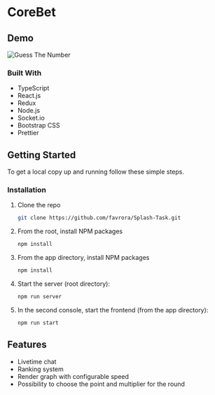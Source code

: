 # CoreBet



<!-- ABOUT THE PROJECT -->

## Demo

![Guess The Number](https://github.com/favrora/Splash-Task/blob/master/demo.jpg?raw=true)

### Built With

- TypeScript
- React.js
- Redux
- Node.js
- Socket.io
- Bootstrap CSS
- Prettier

<!-- GETTING STARTED -->

## Getting Started

To get a local copy up and running follow these simple steps.

### Installation

1. Clone the repo
   ```sh
   git clone https://github.com/favrora/Splash-Task.git
   ```
2. From the root, install NPM packages
   ```sh
   npm install
   ```
3. From the app directory, install NPM packages
   ```sh
   npm install
   ```
4. Start the server (root directory):
   ```sh
   npm run server
   ```
5. In the second console, start the frontend (from the app directory):
   ```sh
   npm run start
   ```

## Features

- Livetime chat
- Ranking system
- Render graph with configurable speed
- Possibility to choose the point and multiplier for the round
